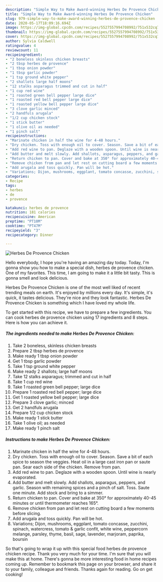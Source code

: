 ```yaml
---
description: "Simple Way to Make Award-winning Herbes De Provence Chicken"
title: "Simple Way to Make Award-winning Herbes De Provence Chicken"
slug: 979-simple-way-to-make-award-winning-herbes-de-provence-chicken
date: 2020-05-17T18:09:16.694Z
image: https://img-global.cpcdn.com/recipes/5527557994708992/751x532cq70/herbes-de-provence-chicken-recipe-main-photo.jpg
thumbnail: https://img-global.cpcdn.com/recipes/5527557994708992/751x532cq70/herbes-de-provence-chicken-recipe-main-photo.jpg
cover: https://img-global.cpcdn.com/recipes/5527557994708992/751x532cq70/herbes-de-provence-chicken-recipe-main-photo.jpg
author: Sylvia Caldwell
ratingvalue: 4
reviewcount: 11
recipeingredient:
- "2 boneless skinless chicken breasts"
- "2 tbsp herbes de provence"
- "1 tbsp onion powder"
- "1 tbsp garlic powder"
- "1 tsp ground white pepper"
- "2 shallots large half moons"
- "12 stalks asparagus trimmed and cut in half"
- "1 cup red wine"
- "1 roasted green bell pepper large dice"
- "1 roasted red bell pepper large dice"
- "1 roasted yellow bell pepper large dice"
- "3 clove garlic minced"
- "2 handfuls arugala"
- "1/2 cup chicken stock"
- "1 stick butter"
- "1 olive oil as needed"
- "1 pinch salt"
recipeinstructions:
- "Marinate chicken in half the wine for 4-48 hours."
- "Dry chicken. Toss with enough oil to cover. Season. Save a bit of each spice to season the veggies. Heat oil in a large cast iron pan or saute pan. Sear each side of the chicken. Remove from pan."
- "Add red wine to pan. Deglaze with a wooden spoon. Until wine is nearly evaporated."
- "Add butter and melt slowly. Add shallots, asparagus, peppers, and garlic. Season with remaining spices and a pinch of salt. Toss. Saute one minute. Add stock and bring to a simmer."
- "Return chicken to pan. Cover and bake at 350° for approximately 40-45 minutes or until thermometer reaches 165°."
- "Remove chicken from pan and let rest on cutting board a few moments before slicing."
- "Add arugala and toss quickly. Pan will be hot."
- "Variations; Dijon, mushrooms, eggplant, tomato concasse, zucchini, spinach, watercress, tomato &amp; garlic confit, white wine, peppercorn melange, parsley, thyme, basil, sage, lavender, marjoram, paprika, boursin"
categories:
- Recipe
tags:
- herbes
- de
- provence

katakunci: herbes de provence 
nutrition: 181 calories
recipecuisine: American
preptime: "PT10M"
cooktime: "PT47M"
recipeyield: "3"
recipecategory: Dinner

---
```



![Herbes De Provence Chicken](https://img-global.cpcdn.com/recipes/5527557994708992/751x532cq70/herbes-de-provence-chicken-recipe-main-photo.jpg)

Hello everybody, I hope you're having an amazing day today. Today, I'm gonna show you how to make a special dish, herbes de provence chicken. One of my favorites. This time, I am going to make it a little bit tasty. This is gonna smell and look delicious.



Herbes De Provence Chicken is one of the most well liked of recent trending meals on earth. It's enjoyed by millions every day. It's simple, it's quick, it tastes delicious. They're nice and they look fantastic. Herbes De Provence Chicken is something which I have loved my whole life.


To get started with this recipe, we have to prepare a few ingredients. You can cook herbes de provence chicken using 17 ingredients and 8 steps. Here is how you can achieve it.

<!--inarticleads1-->

##### The ingredients needed to make Herbes De Provence Chicken:

1. Take 2 boneless, skinless chicken breasts
1. Prepare 2 tbsp herbes de provence
1. Make ready 1 tbsp onion powder
1. Get 1 tbsp garlic powder
1. Take 1 tsp ground white pepper
1. Make ready 2 shallots; large half moons
1. Take 12 stalks asparagus; trimmed and cut in half
1. Take 1 cup red wine
1. Take 1 roasted green bell pepper; large dice
1. Prepare 1 roasted red bell pepper; large dice
1. Get 1 roasted yellow bell pepper; large dice
1. Prepare 3 clove garlic; minced
1. Get 2 handfuls arugala
1. Prepare 1/2 cup chicken stock
1. Make ready 1 stick butter
1. Take 1 olive oil; as needed
1. Make ready 1 pinch salt




<!--inarticleads2-->

##### Instructions to make Herbes De Provence Chicken:

1. Marinate chicken in half the wine for 4-48 hours.
1. Dry chicken. Toss with enough oil to cover. Season. Save a bit of each spice to season the veggies. Heat oil in a large cast iron pan or saute pan. Sear each side of the chicken. Remove from pan.
1. Add red wine to pan. Deglaze with a wooden spoon. Until wine is nearly evaporated.
1. Add butter and melt slowly. Add shallots, asparagus, peppers, and garlic. Season with remaining spices and a pinch of salt. Toss. Saute one minute. Add stock and bring to a simmer.
1. Return chicken to pan. Cover and bake at 350° for approximately 40-45 minutes or until thermometer reaches 165°.
1. Remove chicken from pan and let rest on cutting board a few moments before slicing.
1. Add arugala and toss quickly. Pan will be hot.
1. Variations; Dijon, mushrooms, eggplant, tomato concasse, zucchini, spinach, watercress, tomato &amp; garlic confit, white wine, peppercorn melange, parsley, thyme, basil, sage, lavender, marjoram, paprika, boursin




So that's going to wrap it up with this special food herbes de provence chicken recipe. Thank you very much for your time. I'm sure that you will make this at home. There's gonna be more interesting food in home recipes coming up. Remember to bookmark this page on your browser, and share it to your family, colleague and friends. Thanks again for reading. Go on get cooking!
